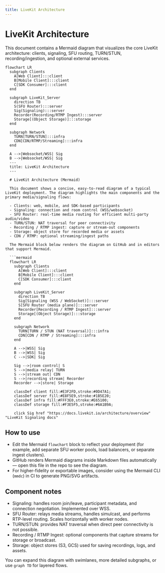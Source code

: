 ```yaml
---
title: LiveKit Architecture
---
```


# LiveKit Architecture

This document contains a Mermaid diagram that visualizes the core LiveKit architecture: clients, signaling, SFU routing, TURN/STUN, recording/ingestion, and optional external services.

```mermaid
flowchart LR
  subgraph Clients
    A[Web Client]:::client
    B[Mobile Client]:::client
    C[SDK Consumer]:::client
  end

  subgraph LiveKit_Server
    direction TB
    S(SFU Router):::server
    Sig(Signaling):::server
    Recorder(Recording/RTMP Ingest):::server
    Storage[(Object Storage)]:::storage
  end

  subgraph Network
    TURN[TURN/STUN]:::infra
    CDN[CDN/RTMP/Streaming]:::infra
  end

  A -->|Websocket/WSS| Sig
  B -->|Websocket/WSS| Sig
  ---
  title: LiveKit Architecture
  ---

  # LiveKit Architecture (Mermaid)

  This document shows a concise, easy-to-read diagram of a typical LiveKit deployment. The diagram highlights the main components and the primary media/signaling flows:

  - Clients: web, mobile, and SDK-based participants
  - Signaling: connection and room control (WSS/websocket)
  - SFU Router: real-time media routing for efficient multi-party audio/video
  - TURN/STUN: NAT traversal for peer connectivity
  - Recording / RTMP ingest: capture or stream-out components
  - Storage: object store for recorded media or assets
  - CDN / RTMP: optional streaming/ingest paths

  The Mermaid block below renders the diagram on GitHub and in editors that support Mermaid.

  ```mermaid
  flowchart LR
    subgraph Clients
      A[Web Client]:::client
      B[Mobile Client]:::client
      C[SDK Consumer]:::client
    end

    subgraph LiveKit_Server
      direction TB
      Sig[Signaling (WSS / WebSocket)]:::server
      S[SFU Router (media plane)]:::server
      Recorder[Recording / RTMP Ingest]:::server
      Storage[(Object Storage)]:::storage
    end

    subgraph Network
      TURN[TURN / STUN (NAT traversal)]:::infra
      CDN[CDN / RTMP / Streaming]:::infra
    end

    A -->|WSS| Sig
    B -->|WSS| Sig
    C -->|SDK| Sig

    Sig -->|room control| S
    S -->|media relay| TURN
    S -->|stream out| CDN
    S -->|recording stream| Recorder
    Recorder -->|store| Storage

    classDef client fill:#E3F2FD,stroke:#0D47A1;
    classDef server fill:#E8F5E9,stroke:#1B5E20;
    classDef infra fill:#FFF3E0,stroke:#E65100;
    classDef storage fill:#F3E5F5,stroke:#6A1B9A;

    click Sig href "https://docs.livekit.io/architecture/overview" "LiveKit Signaling docs"
  ```

  ## How to use

  - Edit the Mermaid `flowchart` block to reflect your deployment (for example, add separate SFU worker pools, load balancers, or separate ingest clusters).
  - GitHub renders Mermaid diagrams inside Markdown files automatically — open this file in the repo to see the diagram.
  - For higher-fidelity or exportable images, consider using the Mermaid CLI (`mmdc`) in CI to generate PNG/SVG artifacts.

  ## Component notes

  - Signaling: handles room join/leave, participant metadata, and connection negotiation. Implemented over WSS.
  - SFU Router: relays media streams, handles simulcast, and performs RTP-level routing. Scales horizontally with worker nodes.
  - TURN/STUN: provides NAT traversal when direct peer connectivity is not possible.
  - Recording / RTMP Ingest: optional components that capture streams for storage or broadcast.
  - Storage: object stores (S3, GCS) used for saving recordings, logs, and assets.

  You can expand this diagram with swimlanes, more detailed subgraphs, or use `graph TD` for layered flows.
